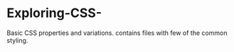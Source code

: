 # Exploring-CSS-
Basic CSS properties and variations.
contains files with few of the common styling.
